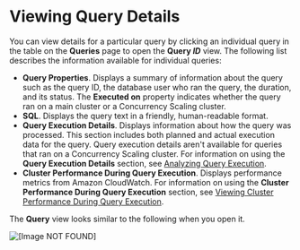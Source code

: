 # Viewing Query Details<a name="performance-metrics-query-execution-details"></a>

You can view details for a particular query by clicking an individual query in the table on the **Queries** page to open the **Query *ID*** view\. The following list describes the information available for individual queries:
+ **Query Properties**\. Displays a summary of information about the query such as the query ID, the database user who ran the query, the duration, and its status\. The **Executed on** property indicates whether the query ran on a main cluster or a Concurrency Scaling cluster\.
+ **SQL**\. Displays the query text in a friendly, human\-readable format\.
+ **Query Execution Details**\. Displays information about how the query was processed\. This section includes both planned and actual execution data for the query\. Query execution details aren't available for queries that ran on a Concurrency Scaling cluster\. For information on using the **Query Execution Details** section, see [Analyzing Query Execution](analyzing-query-execution.md)\.
+ **Cluster Performance During Query Execution**\. Displays performance metrics from Amazon CloudWatch\. For information on using the **Cluster Performance During Query Execution** section, see [Viewing Cluster Performance During Query Execution](performance-metrics-query-cluster.md)\.

The **Query** view looks similar to the following when you open it\.

![\[Image NOT FOUND\]](http://docs.aws.amazon.com/redshift/latest/mgmt/images/query-execution-details.png)